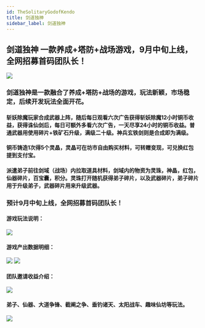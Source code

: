 ```yaml
---
id: TheSolitaryGodofKendo
title: 剑道独神
sidebar_label: 剑道独神
---
```

## 剑道独神 一款养成+塔防+战场游戏，9月中旬上线，全网招募首码团队长！
![](./img/剑道独神/主页.jpg)

### 剑道独神是一款融合了养成+塔防+战场的游戏，玩法新颖，市场稳定，后续开发玩法全面开花。

#### 斩妖除魔玩家合成武器上阵，随后每日观看六次广告获得斩妖除魔12小时铜币收益，获得诛仙剑后，每日可额外多看六次广告，一天尽享24小时的铜币收益。普通武器用使用碎片+铁矿石升级，满级二十级。神兵玄铁剑则是合成即为满级。

#### 铜币铸造1次得5个灵晶，灵晶可在坊市自由购买材料，可转赠变现，可兑换红包提到支付宝。

#### 派遣弟子前往剑域（战场）内拉取道具材料，剑域内的物资为灵珠，神晶，红包，仙器碎片，百宝囊，积分。灵珠打开随机获得弟子碎片，以及武器碎片，弟子碎片用于升级弟子，武器碎片用来升级武器。

### 预计9月中旬上线，全网招募首码团队长！

#### 游戏玩法说明：
![](./img/剑道独神/1.jpg)

#### 游戏产出数据明细：
![](./img/剑道独神/2.jpg)
![](./img/剑道独神/3.jpg)

#### 团队邀请收益介绍：
![](./img/剑道独神/4.jpg)

#### 弟子、仙器、大道争锋、截阐之争、垂钓诸天、太阳战车、趣味仙坊等玩法。
![](./img/剑道独神/5.jpg)

